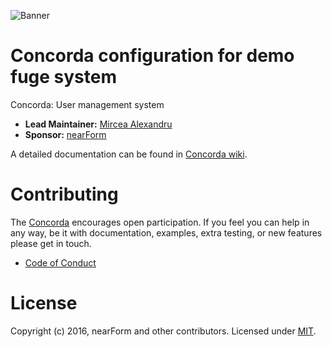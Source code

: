 ![Banner][]

# Concorda configuration for demo fuge system

Concorda: User management system

- __Lead Maintainer:__ [Mircea Alexandru][lead]
- __Sponsor:__ [nearForm][]

A detailed documentation can be found in [Concorda wiki](https://github.com/nearform/concorda/blob/master/doc/demo-fuge.md).


# Contributing
The [Concorda][] encourages open participation. If you feel you can help in any way, be it with
documentation, examples, extra testing, or new features please get in touch.

- [Code of Conduct]

# License
Copyright (c) 2016, nearForm and other contributors.
Licensed under [MIT][].

[Banner]: https://raw.githubusercontent.com/nearform/concorda-dashboard/master/public/client/assets/img/logo-concorda-banner.png
[MIT]: ./LICENSE
[Code of Conduct]: https://github.com/nearform/vidi-contrib/docs/code_of_conduct.md
[Concorda]: https://github.com/nearform/concorda-api
[lead]: https://github.com/mirceaalexandru
[nearForm]: http://www.nearform.com/
